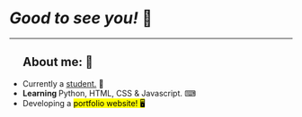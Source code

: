 <!DOCTYPE html>

<html>
<body>

<h1> <i> Good to see you! </i> 👋 </h1>
<hr>
<ul> <h2> <b> About me: 💬 </b> </h2>
<li> Currently a <ins> student.</ins> 📖 </li>
<li> <b> Learning </b> Python, HTML, CSS & Javascript. ⌨ </li>
<li> Developing a <mark> portfolio website! <mark> 🖥 </li>
<br>
</html>


